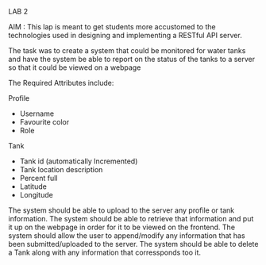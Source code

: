 LAB 2

AIM : This lap is meant to get students more accustomed to the technologies used in designing and implementing a RESTful API server.

The task was to create a system that could be monitored for water tanks and have the system be able to report on the status of the tanks to a server so that it could be viewed on a webpage

The Required Attributes include:

Profile

- Username
- Favourite color
- Role

Tank

- Tank id (automatically Incremented)
- Tank location description
- Percent full
- Latitude
- Longitude

The system should be able to upload to the server any profile or tank information.
The system should be able to retrieve that information and put it up on the webpage in order for it to be viewed on the frontend.
The system should allow the user to append/modify any information that has been submitted/uploaded to the server.
The system should be able to delete a Tank along with any information that corressponds too it.